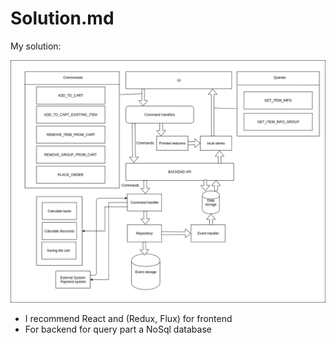 # Solution.md

My solution:
 
![solution diagram](diagram.png "solution diagram")

* I recommend React and (Redux, Flux) for frontend
* For backend for query part a NoSql database